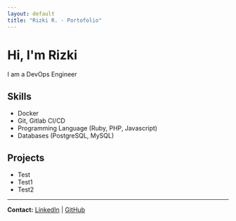 ```yaml
---
layout: default
title: "Rizki R. - Portofolio"
---
```


# Hi, I'm Rizki
I am a DevOps Engineer

## Skills
- Docker
- Git, Gitlab CI/CD
- Programming Language (Ruby, PHP, Javascript)
- Databases (PostgreSQL, MySQL)

## Projects
- Test
- Test1
- Test2

---

**Contact:** [LinkedIn](https://www.linkedin.com/in/rizkiramadhan25) | [GitHub](https://github.com/therizdhan/)